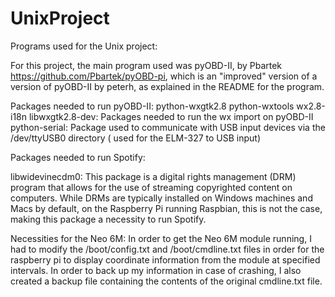 # UnixProject
Programs used for the Unix project:

  For this project, the main program used was pyOBD-II, by Pbartek https://github.com/Pbartek/pyOBD-pi, 
  which is an "improved" version of a version of pyOBD-II by peterh, as explained in the README for the
  program. 

Packages needed to run pyOBD-II:
  python-wxgtk2.8 python-wxtools wx2.8-i18n libwxgtk2.8-dev: Packages needed to run the wx import on
  pyOBD-II
  python-serial: Package used to communicate with USB input devices via the /dev/ttyUSB0 directory
  ( used for the ELM-327 to USB input)


Packages needed to run Spotify:

  libwidevinecdm0: This package is a digital rights management (DRM) program that allows for the use
  of streaming copyrighted content on computers. While DRMs are typically installed on Windows machines
  and Macs by default, on the Raspberry Pi running Raspbian, this is not the case, making this package
  a necessity to run Spotify.
  
Necessities for the Neo 6M:
  In order to get the Neo 6M module running, I had to modify the /boot/config.txt and /boot/cmdline.txt
  files in order for the raspberry pi to display coordinate information from the module at specified intervals.
  In order to back up my information in case of crashing, I also created a backup file containing the 
  contents of the original cmdline.txt file.

